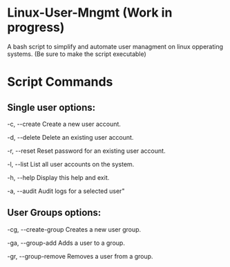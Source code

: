 # Linux-User-Mngmt (Work in progress) 
A bash script to simplify and automate user managment on linux opperating systems. (Be sure to make the script executable)

# Script Commands
## Single user options:
-c, --create    Create a new user account.

-d, --delete    Delete an existing user account.

-r, --reset     Reset password for an existing user account.

-l, --list      List all user accounts on the system.

-h, --help      Display this help and exit.

-a, --audit     Audit logs for a selected user"

## User Groups options:

-cg, --create-group  Creates a new user group.

-ga, --group-add     Adds a user to a group.

-gr, --group-remove  Removes a user from a group.
